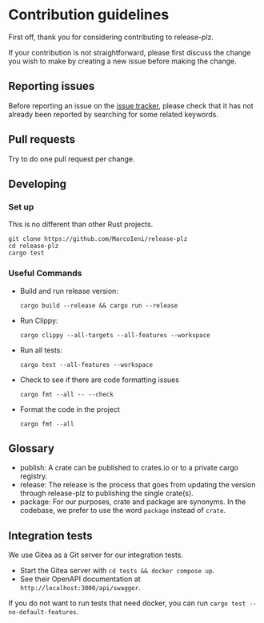 # Contribution guidelines

First off, thank you for considering contributing to release-plz.

If your contribution is not straightforward, please first discuss the change you
wish to make by creating a new issue before making the change.

## Reporting issues

Before reporting an issue on the
[issue tracker](https://github.com/MarcoIeni/release-plz/issues),
please check that it has not already been reported by searching for some related
keywords.

## Pull requests

Try to do one pull request per change.

## Developing

### Set up

This is no different than other Rust projects.

```shell
git clone https://github.com/MarcoIeni/release-plz
cd release-plz
cargo test
```

### Useful Commands

- Build and run release version:

  ```shell
  cargo build --release && cargo run --release
  ```

- Run Clippy:

  ```shell
  cargo clippy --all-targets --all-features --workspace
  ```

- Run all tests:

  ```shell
  cargo test --all-features --workspace
  ```

- Check to see if there are code formatting issues

  ```shell
  cargo fmt --all -- --check
  ```

- Format the code in the project

  ```shell
  cargo fmt --all
  ```

## Glossary

- publish: A crate can be published to crates.io or to a private cargo registry.
- release: The release is the process that goes from updating the version through
  release-plz to publishing the single crate(s).
- package: For our purposes, crate and package are synonyms.
  In the codebase, we prefer to use the word `package` instead of `crate`.

## Integration tests

We use Gitea as a Git server for our integration tests.

- Start the Gitea server with `cd tests && docker compose up`.
- See their OpenAPI documentation at `http://localhost:3000/api/swagger`.

If you do not want to run tests that need docker, you can run `cargo test --no-default-features`.

